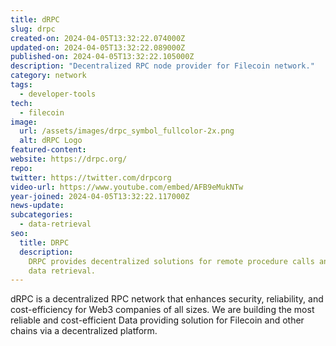 ```yaml
---
title: dRPC
slug: drpc
created-on: 2024-04-05T13:32:22.074000Z
updated-on: 2024-04-05T13:32:22.089000Z
published-on: 2024-04-05T13:32:22.105000Z
description: "Decentralized RPC node provider for Filecoin network."
category: network
tags:
  - developer-tools
tech:
  - filecoin
image:
  url: /assets/images/drpc_symbol_fullcolor-2x.png
  alt: dRPC Logo
featured-content:
website: https://drpc.org/
repo:
twitter: https://twitter.com/drpcorg
video-url: https://www.youtube.com/embed/AFB9eMukNTw
year-joined: 2024-04-05T13:32:22.117000Z
news-update:
subcategories:
  - data-retrieval
seo:
  title: DRPC
  description:
    DRPC provides decentralized solutions for remote procedure calls and
    data retrieval.
---
```


dRPC is a decentralized RPC network that enhances security, reliability, and cost-efficiency for Web3 companies of all sizes. We are building the most reliable and cost-efficient Data providing solution for Filecoin and other chains via a decentralized platform.
